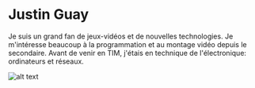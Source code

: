 # Justin Guay

Je suis un grand fan de jeux-vidéos et de nouvelles technologies. Je m'intéresse beaucoup à la programmation et au montage vidéo depuis le secondaire. Avant de venir en TIM, j'étais en technique de l'électronique: ordinateurs et réseaux.

![alt text](medias/juju.png)
